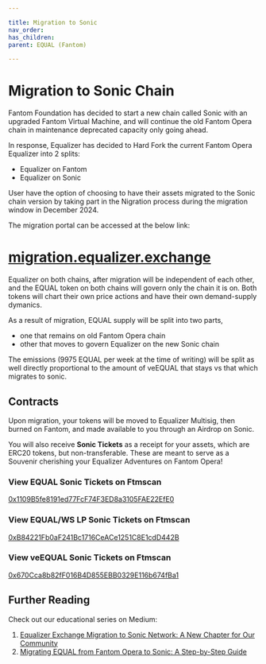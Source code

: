 ```yaml
---

title: Migration to Sonic
nav_order:
has_children:
parent: EQUAL (Fantom)

---
```


# Migration to Sonic Chain

Fantom Foundation has decided to start a new chain called Sonic with an upgraded Fantom Virtual Machine, and will continue the old Fantom Opera chain in maintenance deprecated capacity only going ahead.

In response, Equalizer has decided to Hard Fork the current Fantom Opera Equalizer into 2 splits:
- Equalizer on Fantom
- Equalizer on Sonic

User have the option of choosing to have their assets migrated to the Sonic chain version by taking part in the Nigration process during the migration window in December 2024.

The migration portal can be accessed at the below link:
# [migration.equalizer.exchange](https://migration.equalizer.exchange)

Equalizer on both chains, after migration will be independent of each other, and the EQUAL token on both chains will govern only the chain it is on. Both tokens will chart their own price actions and have their own demand-supply dymanics.

As a result of migration, EQUAL supply will be split into two parts,
- one that remains on old Fantom Opera chain
- other that moves to govern Equalizer on the new Sonic chain

The emissions (9975 EQUAL per week at the time of writing) will be split as well directly proportional to the amount of veEQUAL that stays vs that which migrates to sonic.

## Contracts
Upon migration, your tokens will be moved to Equalizer Multisig, then burned on Fantom, and made available to you through an Airdrop on Sonic.

You will also receive **Sonic Tickets** as a receipt for your assets, which are ERC20 tokens, but non-transferable. These are meant to serve as a Souvenir cherishing your Equalizer Adventures on Fantom Opera!

### View EQUAL Sonic Tickets on Ftmscan
[0x1109B5fe8191ed77FcF74F3ED8a3105FAE22EfE0](https://ftmscan.com/token/tokenholderchart/0x1109B5fe8191ed77FcF74F3ED8a3105FAE22EfE0)

### View EQUAL/WS LP Sonic Tickets on Ftmscan
[0xB84221Fb0aF241Bc1716CeACe1251C8E1cdD442B](https://ftmscan.com/token/tokenholderchart/0xB84221Fb0aF241Bc1716CeACe1251C8E1cdD442B)

### View veEQUAL Sonic Tickets on Ftmscan
[0x670Cca8b82fF016B4D855EBB0329E116b674fBa1](https://ftmscan.com/token/tokenholderchart/0x670Cca8b82fF016B4D855EBB0329E116b674fBa1)


## Further Reading

Check out our educational series on Medium:

1. [Equalizer Exchange Migration to Sonic Network: A New Chapter for Our Community](https://medium.com/equalizer-exchange/equalizer-exchange-migration-to-sonic-network-a-new-chapter-for-our-community-926ad49897ab)
2. [Migrating EQUAL from Fantom Opera to Sonic: A Step-by-Step Guide](https://medium.com/equalizer-exchange/migrating-equal-from-fantom-opera-to-sonic-a-step-by-step-guide-60d6f215cecd)